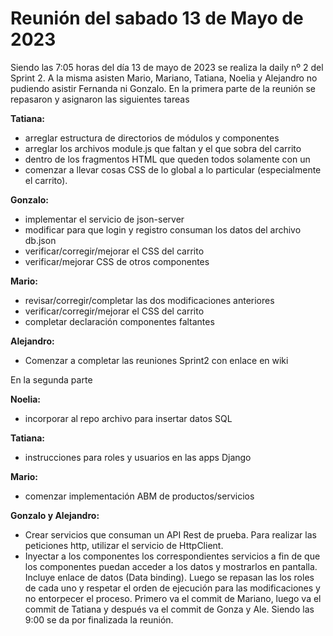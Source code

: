 # Reunión del sabado 13 de Mayo de 2023

Siendo las 7:05 horas del día 13 de mayo de 2023 se realiza la daily nº 2 del Sprint 2. A la misma asisten Mario, Mariano, Tatiana, Noelia y Alejandro no pudiendo asistir Fernanda ni Gonzalo. 
En la primera parte de la reunión se repasaron y asignaron las siguientes tareas

**Tatiana:**
- arreglar estructura de directorios de módulos y componentes
- arreglar los archivos module.js que faltan y el que sobra del carrito
- dentro de los fragmentos HTML que queden todos solamente con un <div>
- comenzar a llevar cosas CSS de lo global a lo particular (especialmente el carrito).

**Gonzalo:**
- implementar el servicio de json-server
- modificar para que login y registro consuman los datos del archivo db.json
- verificar/corregir/mejorar el CSS del carrito
- verificar/mejorar CSS de otros componentes

**Mario:**
- revisar/corregir/completar las dos modificaciones anteriores
- verificar/corregir/mejorar el CSS del carrito
- completar declaración componentes faltantes

**Alejandro:**
- Comenzar a completar las reuniones Sprint2 con enlace en wiki


En la segunda parte 

**Noelia:**
- incorporar al repo archivo para insertar datos SQL

**Tatiana:**
- instrucciones para roles y usuarios en las apps Django

**Mario:**
- comenzar implementación ABM de productos/servicios

**Gonzalo y Alejandro:**
- Crear servicios que consuman un API Rest de prueba. Para realizar las peticiones http, utilizar el servicio de HttpClient. 
- Inyectar a los componentes los correspondientes servicios a fin de que los componentes puedan acceder a los datos y mostrarlos en pantalla. Incluye enlace de datos (Data binding).
Luego se repasan las los roles de cada uno y respetar el orden de ejecución para las modificaciones y no entorpecer el proceso. Primero va el commit de Mariano, luego va el commit de Tatiana y después va el commit de Gonza y Ale.
Siendo las 9:00 se da por finalizada la reunión.